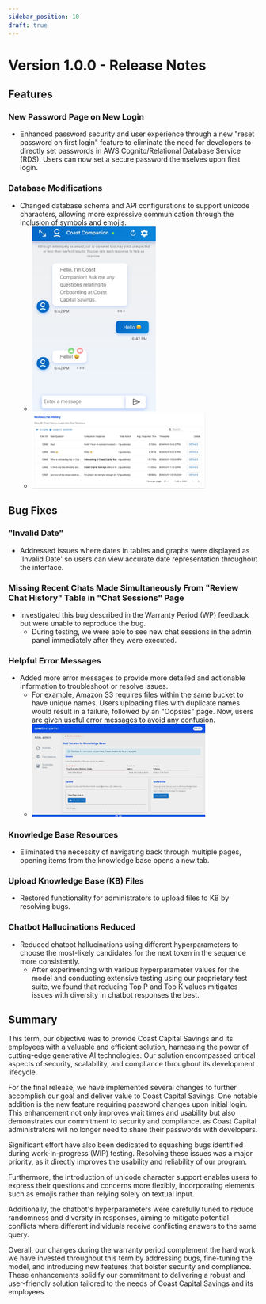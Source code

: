 ```yaml
---
sidebar_position: 10
draft: true
---
```


# Version 1.0.0 - Release Notes

## Features

### New Password Page on New Login
- Enhanced password security and user experience through a new "reset password on first login" feature to eliminate the need for developers to directly set passwords in AWS Cognito/Relational Database Service (RDS). Users can now set a secure password themselves upon first login.

### Database Modifications
- Changed database schema and API configurations to support unicode characters, allowing more expressive communication through the inclusion of symbols and emojis.
  - <img src="image.png" width="250px">
  - <img src="image-2.png" width="350px">

## Bug Fixes

### "Invalid Date"
- Addressed issues where dates in tables and graphs were displayed as 'Invalid Date' so users can view accurate date representation throughout the interface.

### Missing Recent Chats Made Simultaneously From "Review Chat History" Table in "Chat Sessions" Page
- Investigated this bug described in the Warranty Period (WP) feedback but were unable to reproduce the bug.
    - During testing, we were able to see new chat sessions in the admin panel immediately after they were executed.

### Helpful Error Messages
- Added more error messages to provide more detailed and actionable information to troubleshoot or resolve issues.
    - For example, Amazon S3 requires files within the same bucket to have unique names. Users uploading files with duplicate names would result in a failure, followed by an "Oopsies" page. Now, users are given useful error messages to avoid any confusion.
    - <img src="image-1.png" width="350px">

### Knowledge Base Resources
- Eliminated the necessity of navigating back through multiple pages, opening items from the knowledge base opens a new tab.

### Upload Knowledge Base (KB) Files
- Restored functionality for administrators to upload files to KB by resolving bugs.

### Chatbot Hallucinations Reduced
- Reduced chatbot hallucinations using different hyperparameters to choose the most-likely candidates for the next token in the sequence more consistently.
    - After experimenting with various hyperparameter values for the model and conducting extensive testing using our proprietary test suite, we found that reducing Top P and Top K values mitigates issues with diversity in chatbot responses the best.

## Summary

This term, our objective was to provide Coast Capital Savings and its employees with a valuable and efficient solution, harnessing the power of cutting-edge generative AI technologies. Our solution encompassed critical aspects of security, scalability, and compliance throughout its development lifecycle. 

For the final release, we have implemented several changes to further accomplish our goal and deliver value to Coast Capital Savings. One notable addition is the new feature requiring password changes upon initial login. This enhancement not only improves wait times and usability but also demonstrates our commitment to security and compliance, as Coast Capital administrators will no longer need to share their passwords with developers.

Significant effort have also been dedicated to squashing bugs identified during work-in-progress (WIP) testing. Resolving these issues was a major priority, as it directly improves the usability and reliability of our program.

Furthermore, the introduction of unicode character support enables users to express their questions and concerns more flexibly, incorporating elements such as emojis rather than relying solely on textual input.

Additionally, the chatbot's hyperparameters were carefully tuned to reduce randomness and diversity in responses, aiming to mitigate potential conflicts where different individuals receive conflicting answers to the same query.

Overall, our changes during the warranty period complement the hard work we have invested throughout this term by addressing bugs, fine-tuning the model, and introducing new features that bolster security and compliance. These enhancements solidify our commitment to delivering a robust and user-friendly solution tailored to the needs of Coast Capital Savings and its employees.
